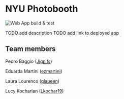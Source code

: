 # NYU Photobooth

![Web App build & test](https://github.com/software-students-fall2022/final-project-project5-team2/actions/workflows/web-app.yml/badge.svg)

TODO add description
TODO add link to deployed app

## Team members

Pedro Baggio ([Jignifs](https://github.com/Jignifs))

Eduarda Martini ([ezmartini](https://github.com/ezmartini))

Laura Lourenco ([qlaueen](https://github.com/qlaueen))

Lucy Kocharian ([Lkochar19](https://github.com/Lkochar19))